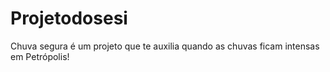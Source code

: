 # Projetodosesi
Chuva segura é um projeto que te auxilia quando as chuvas ficam intensas em Petrópolis!

